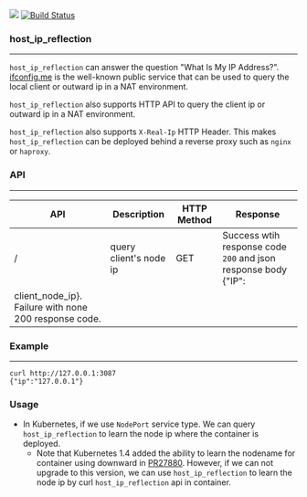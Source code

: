 ![](https://img.shields.io/badge/LICENSE-AGPL-blue.svg)
[![Build Status](https://travis-ci.org/andyxning/host_ip_reflection.svg?branch=master)](https://travis-ci.org/andyxning/host_ip_reflection)

### host_ip_reflection
----
`host_ip_reflection` can answer the question "What Is My IP Address?".
[ifconfig.me](ifconfig.me) is the well-known public service that can be used to query
the local client or outward ip in a NAT environment.

`host_ip_reflection` also supports HTTP API to query the client ip or outward ip in a NAT
environment.

`host_ip_reflection` also supports `X-Real-Ip` HTTP Header. This makes `host_ip_reflection`
can be deployed behind a reverse proxy such as `nginx` or `haproxy`.

### API
----
|API|Description|HTTP Method|Response|
|---|-----------|-----------|--------|
|/|query client's node ip|GET|Success wtih response code `200` and json response body {"IP":
client_node_ip}. Failure with none 200 response code.|

### Example
----
```
curl http://127.0.0.1:3087
{"ip":"127.0.0.1"}
```

### Usage
* In Kubernetes, if we use `NodePort` service type. We can query `host_ip_reflection` to learn
the node ip where the container is deployed.
  * Note that Kubernetes 1.4 added the ability to learn the nodename for container using downward
    in [PR27880](https://github.com/kubernetes/kubernetes/pull/27880). However, if we can not upgrade to this version, we can use `host_ip_reflection`
    to learn the node ip by curl `host_ip_reflection` api in container.

